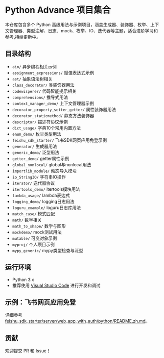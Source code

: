 # Python Advance 项目集合

本仓库包含多个 Python 高级用法与示例项目，涵盖生成器、装饰器、枚举、上下文管理器、类型注解、日志、mock、枚举、IO、迭代器等主题，适合进阶学习和参考,持续更新中。

## 目录结构

- `aio/` 异步编程相关示例
- `assignment_expressions/` 赋值表达式示例
- `ast/` 抽象语法树相关
- `class_decorator/` 类装饰器用法
- `codewisperer/` 代码智能提示相关
- `comprehensions/` 推导式用法
- `context_manager_demo/` 上下文管理器示例
- `decorator_property_setter_getter/` 属性装饰器用法
- `decorator_staticmethod/` 静态方法装饰器
- `descriptor/` 描述符协议示例
- `dict_usage/` 字典10个常用内置方法
- `enum_demo/` 枚举类型用法
- `feishu_sdk_starter/` 飞书SDK网页应用免登示例
- `generator/` 生成器用法
- `generic_demo/` 泛型用法
- `getter_demo/` getter属性示例
- `global_nonlocal/` global与nonlocal用法
- `importlib_module/` 动态导入模块
- `io_StringIO/` 字符串IO操作
- `iterator/` 迭代器协议
- `itertools_demo/` itertools模块用法
- `lambda_usage/` lambda表达式
- `logging_demo/` logging日志用法
- `loguru_example/` loguru日志库用法
- `match_case/` 模式匹配
- `math/` 数学相关
- `math_to_shape/` 数学与图形
- `mockdemo/` mock测试用法
- `mutable/` 可变对象示例
- `myproj/` 个人项目示例
- `mypy_generic/` mypy类型检查与泛型

## 运行环境

- Python 3.x
- 推荐使用 [Visual Studio Code](https://code.visualstudio.com/) 进行开发和调试

## 示例：飞书网页应用免登

详细参考 [feishu_sdk_starter/server/web_app_with_auth/python/README.zh.md](feishu_sdk_starter/server/web_app_with_auth/python/README.zh.md)。

## 贡献

欢迎提交 PR 和 Issue！

